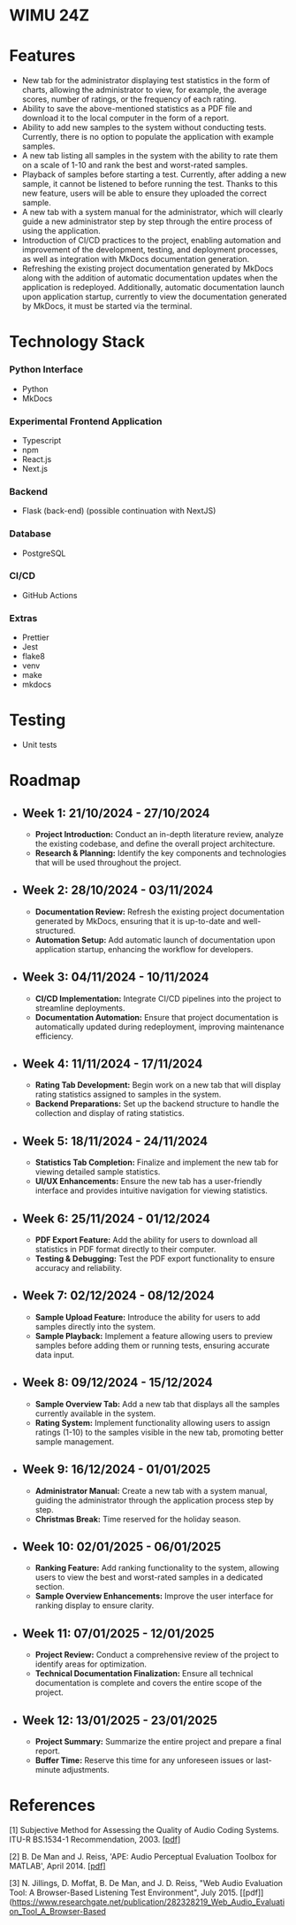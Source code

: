 # WIMU 24Z

# Features

* New tab for the administrator
  displaying test statistics in the form of charts, allowing
  the administrator to view, for example, the average scores, number of ratings, or
  the frequency of each rating.
* Ability to save the above-mentioned statistics as a PDF file and download it to the local computer in the form of a report.
* Ability to add new samples to the system without conducting tests. Currently, there is no option to populate
  the application with example samples.
* A new tab listing all samples in the system with the ability to rate them on a scale of 1-10 and
  rank the best and worst-rated samples.
* Playback of samples before starting a test. Currently, after adding a new sample,
  it cannot be listened to before running the test. Thanks to this new feature, users
  will be able to ensure they uploaded the correct sample.
* A new tab with a system manual for the administrator, which will clearly
  guide a new administrator step by step through the entire process of using the application.
* Introduction of CI/CD practices to the project, enabling automation and improvement of the development,
  testing, and deployment processes, as well as integration with MkDocs documentation generation.
* Refreshing the existing project documentation generated by MkDocs along with the addition of automatic
  documentation updates when the application is redeployed. Additionally, automatic documentation launch
  upon application startup, currently to view the documentation generated by MkDocs, it must be started via the terminal.

# Technology Stack

### Python Interface

* Python
* MkDocs

### Experimental Frontend Application

* Typescript
* npm
* React.js
* Next.js

### Backend

* Flask (back-end) (possible continuation with NextJS)

### Database

* PostgreSQL

### CI/CD

* GitHub Actions

### Extras

* Prettier
* Jest
* flake8
* venv
* make
* mkdocs

# Testing

* Unit tests

# Roadmap

* ## Week 1: 21/10/2024 - 27/10/2024
  * **Project Introduction:** Conduct an in-depth literature review, analyze the existing codebase, and define the overall project architecture.
  * **Research & Planning:** Identify the key components and technologies that will be used throughout the project.

* ## Week 2: 28/10/2024 - 03/11/2024
  * **Documentation Review:** Refresh the existing project documentation generated by MkDocs, ensuring that it is up-to-date and well-structured.
  * **Automation Setup:** Add automatic launch of documentation upon application startup, enhancing the workflow for developers.

* ## Week 3: 04/11/2024 - 10/11/2024
  * **CI/CD Implementation:** Integrate CI/CD pipelines into the project to streamline deployments.
  * **Documentation Automation:** Ensure that project documentation is automatically updated during redeployment, improving maintenance efficiency.

* ## Week 4: 11/11/2024 - 17/11/2024
  * **Rating Tab Development:** Begin work on a new tab that will display rating statistics assigned to samples in the system.
  * **Backend Preparations:** Set up the backend structure to handle the collection and display of rating statistics.

* ## Week 5: 18/11/2024 - 24/11/2024
  * **Statistics Tab Completion:** Finalize and implement the new tab for viewing detailed sample statistics.
  * **UI/UX Enhancements:** Ensure the new tab has a user-friendly interface and provides intuitive navigation for viewing statistics.

* ## Week 6: 25/11/2024 - 01/12/2024
  * **PDF Export Feature:** Add the ability for users to download all statistics in PDF format directly to their computer.
  * **Testing & Debugging:** Test the PDF export functionality to ensure accuracy and reliability.

* ## Week 7: 02/12/2024 - 08/12/2024
  * **Sample Upload Feature:** Introduce the ability for users to add samples directly into the system.
  * **Sample Playback:** Implement a feature allowing users to preview samples before adding them or running tests, ensuring accurate data input.

* ## Week 8: 09/12/2024 - 15/12/2024
  * **Sample Overview Tab:** Add a new tab that displays all the samples currently available in the system.
  * **Rating System:** Implement functionality allowing users to assign ratings (1-10) to the samples visible in the new tab, promoting better sample management.

* ## Week 9: 16/12/2024 - 01/01/2025
  * **Administrator Manual:** Create a new tab with a system manual, guiding the administrator through the application process step by step.
  * **Christmas Break:** Time reserved for the holiday season.

* ## Week 10: 02/01/2025 - 06/01/2025
  * **Ranking Feature:** Add ranking functionality to the system, allowing users to view the best and worst-rated samples in a dedicated section.
  * **Sample Overview Enhancements:** Improve the user interface for ranking display to ensure clarity.

* ## Week 11: 07/01/2025 - 12/01/2025
  * **Project Review:** Conduct a comprehensive review of the project to identify areas for optimization.
  * **Technical Documentation Finalization:** Ensure all technical documentation is complete and covers the entire scope of the project.

* ## Week 12: 13/01/2025 - 23/01/2025
  * **Project Summary:** Summarize the entire project and prepare a final report.
  * **Buffer Time:** Reserve this time for any unforeseen issues or last-minute adjustments.



# References

[1] Subjective Method for Assessing the Quality of Audio Coding Systems. ITU-R BS.1534-1 Recommendation, 2003. [[pdf]](https://www.itu.int/dms_pubrec/itu-r/rec/bs/R-REC-BS.1534-1-200301-S!!PDF-E.pdf)

[2] B. De Man and J. Reiss, 'APE: Audio Perceptual Evaluation Toolbox for MATLAB', April 2014. [[pdf]](https://www.researchgate.net/publication/273574027_APE_Audio_Perceptual_Evaluation_toolbox_for_MATLAB)

[3] N. Jillings, D. Moffat, B. De Man, and J. D. Reiss, "Web Audio Evaluation Tool: A Browser-Based Listening Test Environment", July 2015. [[pdf]](https://www.researchgate.net/publication/282328219_Web_Audio_Evaluation_Tool_A_Browser-Based